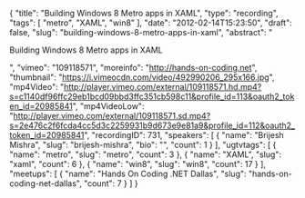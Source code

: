 {
  "title": "Building Windows 8 Metro apps in XAML",
  "type": "recording",
  "tags": [
    "metro",
    "XAML",
    "win8"
  ],
  "date": "2012-02-14T15:23:50",
  "draft": false,
  "slug": "building-windows-8-metro-apps-in-xaml",
  "abstract": "<p>Building Windows 8 Metro apps in XAML</p>",
  "vimeo": "109118571",
  "moreinfo": "http://hands-on-coding.net",
  "thumbnail": "https://i.vimeocdn.com/video/492990206_295x166.jpg",
  "mp4Video": "http://player.vimeo.com/external/109118571.hd.mp4?s=c1140df96ffc29eb1bcd09bbd3ffc351cb598c11&profile_id=113&oauth2_token_id=20985841",
  "mp4VideoLow": "http://player.vimeo.com/external/109118571.sd.mp4?s=2e476c2f6fcda4cc5d3c2259931b9d673e9e81a9&profile_id=112&oauth2_token_id=20985841",
  "recordingID": 731,
  "speakers": [
    {
      "name": "Brijesh Mishra",
      "slug": "brijesh-mishra",
      "bio": "",
      "count": 1
    }
  ],
  "ugtvtags": [
    {
      "name": "metro",
      "slug": "metro",
      "count": 3
    },
    {
      "name": "XAML",
      "slug": "xaml",
      "count": 6
    },
    {
      "name": "win8",
      "slug": "win8",
      "count": 17
    }
  ],
  "meetups": [
    {
      "name": "Hands On Coding .NET Dallas",
      "slug": "hands-on-coding-net-dallas",
      "count": 7
    }
  ]
}